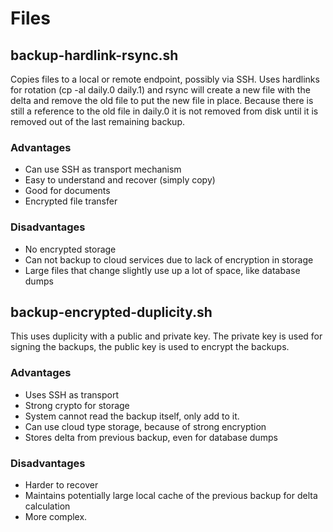 # Files
## backup-hardlink-rsync.sh
Copies files to a local or remote endpoint, possibly via SSH.
Uses hardlinks for rotation (cp -al daily.0 daily.1) and rsync will create a new file with the delta and remove the old file to put the new file in place.
Because there is still a reference to the old file in daily.0 it is not removed from disk until it is removed out of the last remaining backup.

### Advantages
- Can use SSH as transport mechanism
- Easy to understand and recover (simply copy)
- Good for documents
- Encrypted file transfer

### Disadvantages
- No encrypted storage
- Can not backup to cloud services due to lack of encryption in storage
- Large files that change slightly use up a lot of space, like database dumps


## backup-encrypted-duplicity.sh
This uses duplicity with a public and private key. The private key is used for signing the backups, the public key is used to encrypt the backups.

### Advantages
- Uses SSH as transport
- Strong crypto for storage
- System cannot read the backup itself, only add to it.
- Can use cloud type storage, because of strong encryption
- Stores delta from previous backup, even for database dumps

### Disadvantages
- Harder to recover
- Maintains potentially large local cache of the previous backup for delta calculation
- More complex.
